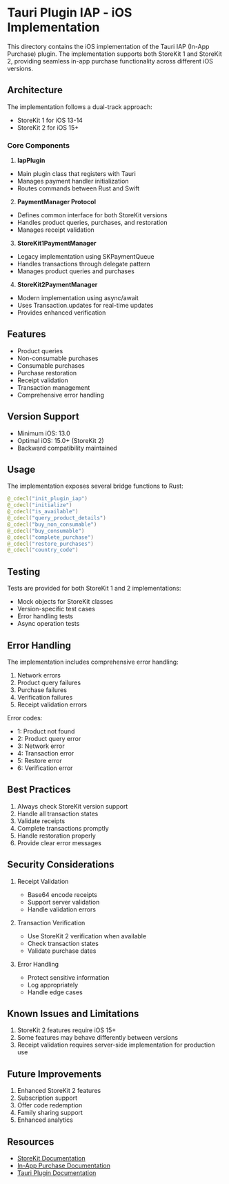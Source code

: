 # Tauri Plugin IAP - iOS Implementation

This directory contains the iOS implementation of the Tauri IAP (In-App Purchase) plugin. The implementation supports both StoreKit 1 and StoreKit 2, providing seamless in-app purchase functionality across different iOS versions.

## Architecture

The implementation follows a dual-track approach:

- StoreKit 1 for iOS 13-14
- StoreKit 2 for iOS 15+

### Core Components

1. **IapPlugin**

- Main plugin class that registers with Tauri
- Manages payment handler initialization
- Routes commands between Rust and Swift

2. **PaymentManager Protocol**

- Defines common interface for both StoreKit versions
- Handles product queries, purchases, and restoration
- Manages receipt validation

3. **StoreKit1PaymentManager**

- Legacy implementation using SKPaymentQueue
- Handles transactions through delegate pattern
- Manages product queries and purchases

4. **StoreKit2PaymentManager**

- Modern implementation using async/await
- Uses Transaction.updates for real-time updates
- Provides enhanced verification

## Features

- Product queries
- Non-consumable purchases
- Consumable purchases
- Purchase restoration
- Receipt validation
- Transaction management
- Comprehensive error handling

## Version Support

- Minimum iOS: 13.0
- Optimal iOS: 15.0+ (StoreKit 2)
- Backward compatibility maintained

## Usage

The implementation exposes several bridge functions to Rust:

```swift
@_cdecl("init_plugin_iap")
@_cdecl("initialize")
@_cdecl("is_available")
@_cdecl("query_product_details")
@_cdecl("buy_non_consumable")
@_cdecl("buy_consumable")
@_cdecl("complete_purchase")
@_cdecl("restore_purchases")
@_cdecl("country_code")
```

## Testing

Tests are provided for both StoreKit 1 and 2 implementations:

- Mock objects for StoreKit classes
- Version-specific test cases
- Error handling tests
- Async operation tests

## Error Handling

The implementation includes comprehensive error handling:

1. Network errors
2. Product query failures
3. Purchase failures
4. Verification failures
5. Receipt validation errors

Error codes:

- 1: Product not found
- 2: Product query error
- 3: Network error
- 4: Transaction error
- 5: Restore error
- 6: Verification error

## Best Practices

1. Always check StoreKit version support
2. Handle all transaction states
3. Validate receipts
4. Complete transactions promptly
5. Handle restoration properly
6. Provide clear error messages

## Security Considerations

1. Receipt Validation

   - Base64 encode receipts
   - Support server validation
   - Handle validation errors

2. Transaction Verification

   - Use StoreKit 2 verification when available
   - Check transaction states
   - Validate purchase dates

3. Error Handling
   - Protect sensitive information
   - Log appropriately
   - Handle edge cases

## Known Issues and Limitations

1. StoreKit 2 features require iOS 15+
2. Some features may behave differently between versions
3. Receipt validation requires server-side implementation for production use

## Future Improvements

1. Enhanced StoreKit 2 features
2. Subscription support
3. Offer code redemption
4. Family sharing support
5. Enhanced analytics

## Resources

- [StoreKit Documentation](https://developer.apple.com/documentation/storekit)
- [In-App Purchase Documentation](https://developer.apple.com/documentation/storekit/in-app_purchase)
- [Tauri Plugin Documentation](https://tauri.app/v1/guides/features/plugin)

